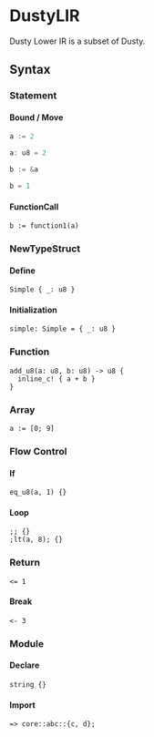# DustyLIR

Dusty Lower IR is a subset of Dusty.

## Syntax

### Statement

#### Bound / Move

```go
a := 2

a: u8 = 2

b := &a

b = 1
```

#### FunctionCall

```
b := function1(a)
```

### NewTypeStruct

#### Define

```
Simple { _: u8 }
```

#### Initialization

```
simple: Simple = { _: u8 }
```

### Function

```
add_u8(a: u8, b: u8) -> u8 {
  inline_c! { a + b }
}
```

### Array

```
a := [0; 9]
```

### Flow Control

#### If

```
eq_u8(a, 1) {}
```

#### Loop

```
;; {}
;lt(a, 8); {}
```

### Return

```
<= 1
```

#### Break

```
<- 3
```

### Module

#### Declare

```
string {}
```

#### Import

```
=> core::abc::{c, d};
```





